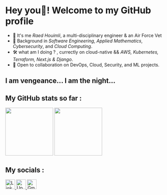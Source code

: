 #  Hey you🦇! Welcome to my GitHub profile

- 🦇 It's me *Raed Houimli*, a multi-disciplinary engineer & an Air Force Vet<br/>
- 🧠 Background in *Software Engineering*, *Applied Mathematics*, *Cybersecurity*, and *Cloud Computing*.<br/>
- 🛠️ what am I doing ? , currectly on cloud-native && *AWS, Kubernetes, Terraform, Next.js & Django*.<br/>
- 🎯 Open to collaboration on DevOps, Cloud, Security, and ML projects.<br/>

## I am vengeance... I am the night...

## My GitHub stats so far :

<div>
  <img
    height="150em"
    src="https://github-readme-stats-eight-theta.vercel.app/api?username=houimliraed&show_icons=true&theme=algolia&include_all_commits=true&count_private=true"
  />
  <img
    height="150em"
    src="https://github-readme-stats-eight-theta.vercel.app/api/top-langs/?username=houimliraed&layout=compact&langs_count=8&theme=algolia"
  />
</div>

## My socials :

<div class="badges">
  <a
    href="https://www.linkedin.com/in/houimliraed/"
    target="_blank"
    rel="noreferrer"
  >
    <img
      height="30px"
      src="https://img.shields.io/badge/LinkedIn-0077B5?style=for-the-badge&logo=linkedin&logoColor=white"
      alt="LinkedIn Badge"
    />
  </a>
  <a
    href="https://www.upwork.com/freelancers/~01e4430391344411d1?mp_source=share"
    target="_blank"
    rel="noreferrer"
  >
    <img
      height="30px"
      src="https://img.shields.io/badge/UpWork-6FDA44?style=for-the-badge&logo=Upwork&logoColor=white"
      alt="Upwork Badge"
    />
  </a>
  <a
    href="mailto:houimliraed@engineergrid.com"
    target="_blank"
    rel="noreferrer"
  >
    <img
      height="30px"
      src="https://img.shields.io/badge/Gmail-D14836?style=for-the-badge&logo=gmail&logoColor=white"
      alt="Gmail Badge"
    />
  </a>
</div>

<!---
houimliraed/houimliraed is a ✨ special ✨ repository because its README.md (this file) appears on your GitHub profile.
You can click the Preview link to take a look at your changes.
--->
